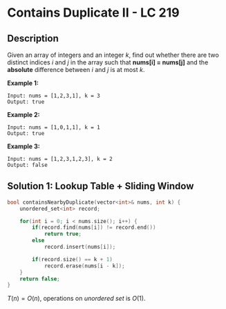 # Contains Duplicate II - LC 219

## Description

Given an array of integers and an integer *k*, find out whether there are two distinct indices *i* and *j* in the array such that **nums[i] = nums[j]** and the **absolute** difference between *i* and *j* is at most *k*.

**Example 1:**

```
Input: nums = [1,2,3,1], k = 3
Output: true
```

**Example 2:**

```
Input: nums = [1,0,1,1], k = 1
Output: true
```

**Example 3:**

```
Input: nums = [1,2,3,1,2,3], k = 2
Output: false
```

## Solution 1: Lookup Table + Sliding Window

```cpp
bool containsNearbyDuplicate(vector<int>& nums, int k) {
    unordered_set<int> record;

    for(int i = 0; i < nums.size(); i++) {
        if(record.find(nums[i]) != record.end())
            return true;
        else
            record.insert(nums[i]);

        if(record.size() == k + 1)
            record.erase(nums[i - k]);
    }
    return false;
}
```

$T(n)=O(n)$, operations on *unordered set* is $O(1)$.